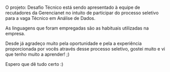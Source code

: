 O projeto: Desafio Técnico está sendo apresentado à equipe de recutadores da Gerencianet no intuito de participar do processo seletivo para a vaga Técnico em Análise de Dados.

As linguagens que foram empregadas são as habituais utilizadas na empresa.

Desde já agradeço muito pela oportunidade e pela a experiência proporcionada por vocês através desse processo seletivo, gostei muito e vi que tenho muito a aprender! ;)

 Espero que dê tudo certo :)
